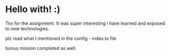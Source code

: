 # Hello with! :)
Tnx for the assignment. It was super interesting I have learned and exposed to new technologies.

plz read what I mentioned in the config - index.ts file

bonus mission completed as well.
